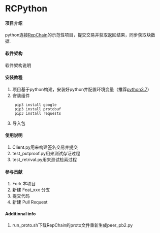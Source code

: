 # RCPython

#### 项目介绍
python连接[RepChain](https://gitee.com/BTAJL/repchain)的示范性项目，提交交易并获取返回结果，同步获取块数据.

#### 软件架构
软件架构说明


#### 安装教程

1. 项目基于python构建，安装好python并配置环境变量（推荐[python3.7](https://www.python.org/downloads/release/python-370/)）
2. 安装组件
   ```
    pip3 install google
    pip3 install protobuf
    pip3 install requests
   ```
3. 导入包


#### 使用说明

1. Client.py用来构建签名交易并提交
2. test_putproof.py用来测试存证过程
3. test_retrival.py用来测试检索过程

#### 参与贡献

1. Fork 本项目
2. 新建 Feat_xxx 分支
3. 提交代码
4. 新建 Pull Request

#### Additional info

1. run_proto.sh下载RepChain的proto文件重新生成peer_pb2.py
